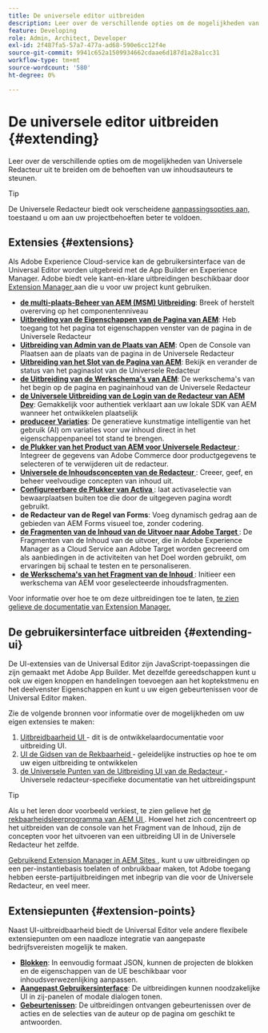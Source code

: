 ```yaml
---
title: De universele editor uitbreiden
description: Leer over de verschillende opties om de mogelijkheden van Universele Redacteur uit te breiden om de behoeften van uw inhoudsauteurs te steunen.
feature: Developing
role: Admin, Architect, Developer
exl-id: 2f487fa5-57a7-477a-ad68-590e6cc12f4e
source-git-commit: 9941c652a1509934662cdaae6d187d1a28a1cc31
workflow-type: tm+mt
source-wordcount: '580'
ht-degree: 0%

---
```


# De universele editor uitbreiden {#extending}

Leer over de verschillende opties om de mogelijkheden van Universele Redacteur uit te breiden om de behoeften van uw inhoudsauteurs te steunen.

>[!TIP]
>
>De Universele Redacteur biedt ook verscheidene [ aanpassingsopties aan, ](/help/implementing/universal-editor/customizing.md) toestaand u om aan uw projectbehoeften beter te voldoen.

## Extensies {#extensions}

Als Adobe Experience Cloud-service kan de gebruikersinterface van de Universal Editor worden uitgebreid met de App Builder en Experience Manager. Adobe biedt vele kant-en-klare uitbreidingen beschikbaar door [ Extension Manager ](https://experience.adobe.com/aem/extension-manager) aan die u voor uw project kunt gebruiken.

* **[de multi-plaats-Beheer van AEM (MSM) Uitbreiding](/help/sites-cloud/authoring/universal-editor/authoring.md#inheritance)**: Breek of herstelt overerving op het componentenniveau
* **[Uitbreiding van de Eigenschappen van de Pagina van AEM](/help/sites-cloud/authoring/universal-editor/authoring.md#page-properties)**: Heb toegang tot het pagina tot eigenschappen venster van de pagina in de Universele Redacteur
* **[Uitbreiding van Admin van de Plaats van AEM](/help/sites-cloud/authoring/universal-editor/authoring.md#sites-console)**: Open de Console van Plaatsen aan de plaats van de pagina in de Universele Redacteur
* **[Uitbreiding van het Slot van de Pagina van AEM](/help/sites-cloud/authoring/universal-editor/authoring.md#locking-pages)**: Bekijk en verander de status van het paginaslot van de Universele Redacteur
* **[de Uitbreiding van de Werkschema&#39;s van AEM](/help/sites-cloud/authoring/universal-editor/authoring.md#workflows)**: De werkschema&#39;s van het begin op de pagina en paginainhoud van de Universele Redacteur
* **[de Universele Uitbreiding van de Login van de Redacteur van AEM Dev](/help/sites-cloud/authoring/universal-editor/authoring.md#developer-login)**: Gemakkelijk voor authentiek verklaart aan uw lokale SDK van AEM wanneer het ontwikkelen plaatselijk
* **[produceer Variaties](/help/generative-ai/generate-variations-integrated-editor.md)**: De generatieve kunstmatige intelligentie van het gebruik (AI) om variaties voor uw inhoud direct in het eigenschappenpaneel tot stand te brengen.
* **[de Plukker van het Product van AEM voor Universele Redacteur ](https://developer.adobe.com/uix/docs/extension-manager/extension-developed-by-adobe/ue-product-picker/)**: Integreer de gegevens van Adobe Commerce door productgegevens te selecteren of te verwijderen uit de redacteur.
* **[Universele de Inhoudsconcepten van de Redacteur ](https://developer.adobe.com/uix/docs/extension-manager/extension-developed-by-adobe/universal-editor-content-drafts/)**: Creeer, geef, en beheer veelvoudige concepten van inhoud uit.
* **[Configureerbare de Plukker van Activa ](https://developer.adobe.com/uix/docs/extension-manager/extension-developed-by-adobe/configurable-asset-picker/)**: laat activaselectie van bewaarplaatsen buiten toe die door de uitgegeven pagina wordt gebruikt.
* **de Redacteur van de Regel van Forms**: Voeg dynamisch gedrag aan de gebieden van AEM Forms visueel toe, zonder codering.
* **[de Fragmenten van de Inhoud van de Uitvoer naar Adobe Target ](https://developer.adobe.com/uix/docs/extension-manager/extension-developed-by-adobe/exporting-content-fragment-to-adobe-target/)**: De Fragmenten van de Inhoud van de uitvoer, die in Adobe Experience Manager as a Cloud Service aan Adobe Target worden gecreeerd om als aanbiedingen in de activiteiten van het Doel worden gebruikt, om ervaringen bij schaal te testen en te personaliseren.
* **[de Werkschema&#39;s van het Fragment van de Inhoud ](https://developer.adobe.com/uix/docs/extension-manager/extension-developed-by-adobe/content-fragments-workflows/)**: Initieer een werkschema van AEM voor geselecteerde inhoudsfragmenten.

Voor informatie over hoe te om deze uitbreidingen toe te laten, [ te zien gelieve de documentatie van Extension Manager.](https://developer.adobe.com/uix/docs/extension-manager/feature-highlights/#enablingdisabling-extensions)

## De gebruikersinterface uitbreiden {#extending-ui}

De UI-extensies van de Universal Editor zijn JavaScript-toepassingen die zijn gemaakt met Adobe App Builder. Met dezelfde gereedschappen kunt u ook uw eigen knoppen en handelingen toevoegen aan het koptekstmenu en het deelvenster Eigenschappen en kunt u uw eigen gebeurtenissen voor de Universal Editor maken.

Zie de volgende bronnen voor informatie over de mogelijkheden om uw eigen extensies te maken:

1. [ Uitbreidbaarheid UI ](https://developer.adobe.com/uix/docs/) - dit is de ontwikkelaardocumentatie voor uitbreiding UI.
1. [ UI de Gidsen van de Rekbaarheid ](https://developer.adobe.com/uix/docs/guides/) - geleidelijke instructies op hoe te om uw eigen uitbreiding te ontwikkelen
1. [ de Universele Punten van de Uitbreiding UI van de Redacteur ](https://developer.adobe.com/uix/docs/services/aem-universal-editor/) - Universele redacteur-specifieke documentatie van het uitbreidingspunt

>[!TIP]
>
>Als u het leren door voorbeeld verkiest, te zien gelieve het [ de rekbaarheidsleerprogramma van AEM UI ](https://experienceleague.adobe.com/nl/docs/experience-manager-learn/cloud-service/developing/extensibility/ui/overview). Hoewel het zich concentreert op het uitbreiden van de console van het Fragment van de Inhoud, zijn de concepten voor het uitvoeren van een uitbreiding UI in de Universele Redacteur het zelfde.

[ Gebruikend Extension Manager in AEM Sites ](https://developer.adobe.com/uix/docs/extension-manager/), kunt u uw uitbreidingen op een per-instantiebasis toelaten of onbruikbaar maken, tot Adobe toegang hebben eerste-partijuitbreidingen met inbegrip van die voor de Universele Redacteur, en veel meer.

## Extensiepunten {#extension-points}

Naast UI-uitbreidbaarheid biedt de Universal Editor vele andere flexibele extensiepunten om een naadloze integratie van aangepaste bedrijfsvereisten mogelijk te maken.

* **[Blokken](/help/edge/developer/block-collection.md)**: In eenvoudig formaat JSON, kunnen de projecten de blokken en de eigenschappen van de UE beschikbaar voor inhoudsverwezenlijking aanpassen.
* **[Aangepast Gebruikersinterface](#extending-ui)**: De uitbreidingen kunnen noodzakelijke UI in zij-panelen of modale dialogen tonen.
* **[Gebeurtenissen](/help/implementing/universal-editor/events.md)**: De uitbreidingen ontvangen gebeurtenissen over de acties en de selecties van de auteur op de pagina om geschikt te antwoorden.
